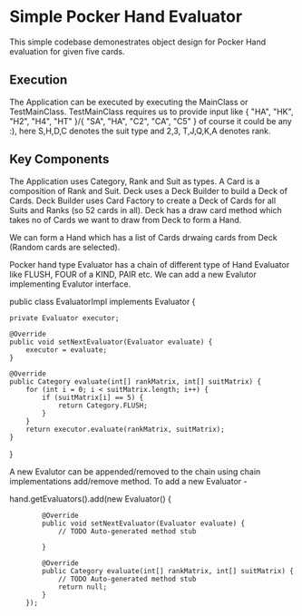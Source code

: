 # Simple Pocker Hand Evaluator
This simple codebase demonestrates object design for Pocker Hand evaluation for given five cards.

## Execution
The Application can be executed by executing the MainClass or TestMainClass. TestMainClass requires us to provide 
input like { "HA", "HK", "H2", "H4", "HT" }/{ "SA", "HA", "C2", "CA", "C5" } of course it could be any :), here S,H,D,C denotes the suit type and 2,3, T,J,Q,K,A denotes rank.

## Key Components
The Application uses Category, Rank and Suit as types.
A Card is a composition of Rank and Suit. Deck uses a Deck Builder to build a Deck of Cards.
Deck Builder uses Card Factory to create a Deck of Cards for all Suits and Ranks (so 52 cards in all). 
Deck has a draw card method which takes no of Cards we want to draw from Deck to form a Hand.

We can form a Hand which has a list of Cards drwaing cards from Deck (Random cards are selected).

Pocker hand type Evaluator has a chain of different type of Hand Evaluator like FLUSH, FOUR of a KIND, PAIR etc.
We can add a new Evalutor implementing Evalutor interface.

public class EvaluatorImpl implements Evaluator {

	private Evaluator executor;

	@Override
	public void setNextEvaluator(Evaluator evaluate) {
		executor = evaluate;
	}

	@Override
	public Category evaluate(int[] rankMatrix, int[] suitMatrix) {
		for (int i = 0; i < suitMatrix.length; i++) {
			if (suitMatrix[i] == 5) {
				return Category.FLUSH;
			}
		}
		return executor.evaluate(rankMatrix, suitMatrix);
	}
}

A new Evalutor can be appended/removed to the chain using chain implementations add/remove method.
To add a new Evaluator -

hand.getEvaluators().add(new Evaluator() {
			
			@Override
			public void setNextEvaluator(Evaluator evaluate) {
				// TODO Auto-generated method stub
				
			}
			
			@Override
			public Category evaluate(int[] rankMatrix, int[] suitMatrix) {
				// TODO Auto-generated method stub
				return null;
			}
		});
